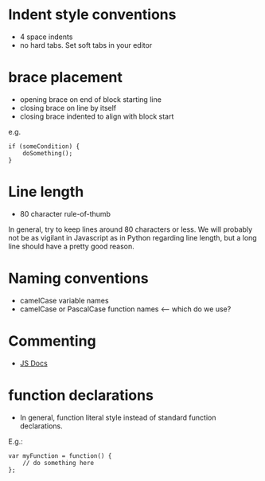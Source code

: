 # Indent style conventions

 * 4 space indents
 * no hard tabs. Set soft tabs in your editor

# brace placement

 * opening brace on end of block starting line
 * closing brace on line by itself
 * closing brace indented to align with block start

e.g.

```
if (someCondition) {
    doSomething();
}
```

# Line length

 * 80 character rule-of-thumb

 In general, try to keep lines around 80 characters or less. We will probably not be as vigilant in Javascript as in Python regarding line length, but a long line should have a pretty good reason.

# Naming conventions

 * camelCase variable names
 * camelCase or PascalCase function names <-- which do we use?

# Commenting

 * [JS Docs](http://usejsdoc.org/)

# function declarations

 * In general, function literal style instead of standard function declarations.

E.g.:

```
var myFunction = function() {
    // do something here
};
```